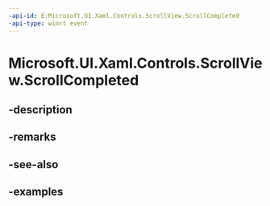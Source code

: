 ```yaml
---
-api-id: E:Microsoft.UI.Xaml.Controls.ScrollView.ScrollCompleted
-api-type: winrt event
---
```


# Microsoft.UI.Xaml.Controls.ScrollView.ScrollCompleted

<!--
public event Windows.Foundation.TypedEventHandler<Microsoft.UI.Xaml.Controls.ScrollView,Microsoft.UI.Xaml.Controls.ScrollingScrollCompletedEventArgs> ScrollCompleted;
-->


## -description

## -remarks

## -see-also

## -examples


